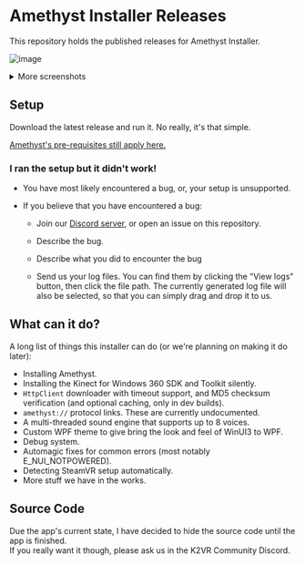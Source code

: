 # Amethyst Installer Releases

This repository holds the published releases for Amethyst Installer.

![image](https://user-images.githubusercontent.com/8508676/188240306-5e8e048c-c150-4925-9616-ccbd8db0267f.png)
<details>
<summary>More screenshots</summary>

![image](https://user-images.githubusercontent.com/8508676/188240512-c986f784-74b4-4511-9e7d-6cf17c408f55.png)

![image](https://user-images.githubusercontent.com/8508676/188240521-36a23a94-4a83-4760-9cde-6a3b8cf234e8.png)

![image](https://user-images.githubusercontent.com/8508676/188240529-7cd6632d-4ef3-4747-a69b-2bdb50afd0d3.png)

![image](https://user-images.githubusercontent.com/8508676/188240541-88b5e753-a63f-421f-b0e0-cb7c5df3f1fa.png)

![image](https://user-images.githubusercontent.com/8508676/188240570-caa46c3f-923e-4f25-a219-dc4c3e2ccbce.png)

</details>

## Setup

Download the latest release and run it. No really, it's that simple.

[Amethyst's pre-requisites still apply here.](https://github.com/KinectToVR/Amethyst-Releases#pre-requisites-you-need-these-to-run-the-app)

### I ran the setup but it didn't work!

- You have most likely encountered a bug, or, your setup is unsupported.

- If you believe that you have encountered a bug:
  
  - Join our [Discord server](https://discord.gg/YBQCRDG), or open an issue on this repository.
  
  - Describe the bug.
  
  - Describe what you did to encounter the bug
  
  - Send us your log files. You can find them by clicking the "View logs" button, then click the file path. The currently generated log file will also be selected, so that you can simply drag and drop it to us.
  
## What can it do?

A long list of things this installer can do (or we're planning on making it do later):

- Installing Amethyst.
- Installing the Kinect for Windows 360 SDK and Toolkit silently.
- `HttpClient` downloader with timeout support, and MD5 checksum verification (and optional caching, only in dev builds).
- `amethyst://` protocol links. These are currently undocumented.
- A multi-threaded sound engine that supports up to 8 voices.
- Custom WPF theme to give bring the look and feel of WinUI3 to WPF.
- Debug system.
- Automagic fixes for common errors (most notably E_NUI_NOTPOWERED).
- Detecting SteamVR setup automatically.
- More stuff we have in the works.

## Source Code

Due the app's current state, I have decided to hide the source code until the app is finished.  
If you really want it though, please ask us in the K2VR Community Discord.


